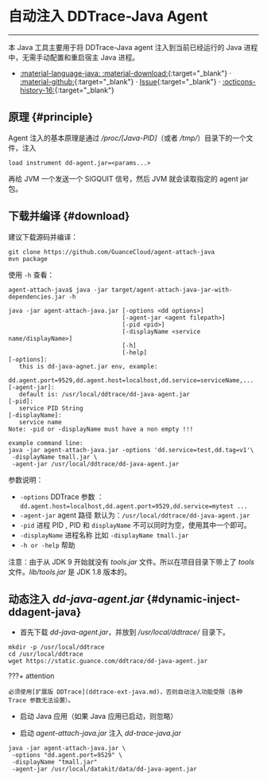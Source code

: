 
# 自动注入 DDTrace-Java Agent

-----

本 Java 工具主要用于将 DDTrace-Java agent 注入到当前已经运行的 Java 进程中，无需手动配置和重启宿主 Java 进程。

<!-- markdownlint-disable MD046 MD030 -->
<div class="grid cards" markdown>

-   [:material-language-java: :material-download:](https://static.guance.com/ddtrace/agent-attach-java.jar){:target="_blank"} ·
    [:material-github:](https://github.com/GuanceCloud/agent-attach-java){:target="_blank"} ·
    [Issue](https://github.com/GuanceCloud/agent-attach-java/issues/new){:target="_blank"} ·
    [:octicons-history-16:](https://github.com/GuanceCloud/agent-attach-java/releases){:target="_blank"}

</div>
<!-- markdownlint-enable -->

## 原理 {#principle}

Agent 注入的基本原理是通过 */proc/[Java-PID]*（或者 */tmp/*）目录下的一个文件，注入

``` not-set
load instrument dd-agent.jar=<params...>
```

再给 JVM 一个发送一个 SIGQUIT 信号，然后 JVM 就会读取指定的 agent jar 包。

## 下载并编译 {#download}

建议下载源码并编译：

```shell
git clone https://github.com/GuanceCloud/agent-attach-java
mvn package
```

使用 `-h` 查看：

``` shell
agent-attach-java$ java -jar target/agent-attach-java-jar-with-dependencies.jar -h

java -jar agent-attach-java.jar [-options <dd options>]
                                [-agent-jar <agent filepath>]
                                [-pid <pid>]
                                [-displayName <service name/displayName>]
                                [-h]
                                [-help]
[-options]:
   this is dd-java-agnet.jar env, example:
       dd.agent.port=9529,dd.agent.host=localhost,dd.service=serviceName,...
[-agent-jar]:
   default is: /usr/local/ddtrace/dd-java-agent.jar
[-pid]:
   service PID String
[-displayName]:
   service name
Note: -pid or -displayName must have a non empty !!!

example command line:
java -jar agent-attach-java.jar -options 'dd.service=test,dd.tag=v1'\
 -displayName tmall.jar \
 -agent-jar /usr/local/ddtrace/dd-java-agent.jar
```

参数说明：

- `-options` DDTrace 参数 ：`dd.agent.host=localhost,dd.agent.port=9529,dd.service=mytest ...`
- `-agent-jar` agent 路径 默认为：`/usr/local/ddtrace/dd-java-agent.jar`
- `-pid` 进程 PID , PID 和 `displayName` 不可以同时为空，使用其中一个即可。
- `-displayName` 进程名称 比如 `-displayName tmall.jar`
- `-h or -help` 帮助

注意：由于从 JDK 9 开始就没有 *tools.jar* 文件。所以在项目目录下带上了 *tools* 文件。*lib/tools.jar* 是 JDK 1.8 版本的。

## 动态注入 *dd-java-agent.jar* {#dynamic-inject-ddagent-java}

- 首先下载 *dd-java-agent.jar*，并放到 */usr/local/ddtrace/* 目录下。

```shell
mkdir -p /usr/local/ddtrace
cd /usr/local/ddtrace
wget https://static.guance.com/ddtrace/dd-java-agent.jar
```

<!-- markdownlint-disable MD046 -->
???+ attention

    必须使用[扩展版 DDTrace](ddtrace-ext-java.md)，否则自动注入功能受限（各种 Trace 参数无法设置）。
<!-- markdownlint-enable -->

- 启动 Java 应用（如果 Java 应用已启动，则忽略）

- 启动 *agent-attach-java.jar* 注入 *dd-trace-java.jar*

```shell
java -jar agent-attach-java.jar \
 -options "dd.agent.port=9529" \
 -displayName "tmall.jar"
 -agent-jar /usr/local/datakit/data/dd-java-agent.jar
```
